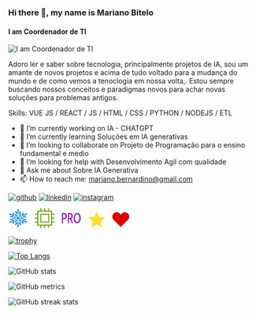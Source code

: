 ### Hi there 👋, my name is Mariano Bitelo
#### I am Coordenador de TI
![I am Coordenador de TI](https://i.ibb.co/G3V9SpC/untitled.png)

Adoro ler e saber sobre tecnologia, principalmente projetos de IA, sou um amante de novos projetos e acima de tudo voltado para a mudança do mundo e de como vemos a tenoclogia em nossa volta,. Estou sempre buscando nossos conceitos e paradigmas novos para achar novas soluções para problemas antigos. 

Skills: VUE JS / REACT / JS / HTML / CSS / PYTHON / NODEJS / ETL

- 🔭 I’m currently working on IA - CHATGPT 
- 🌱 I’m currently learning Soluções em IA generativas 
- 👯 I’m looking to collaborate on Projeto de Programação para o ensino fundamental e medio 
- 🤔 I’m looking for help with Desenvolvimento Agil com qualidade 
- 💬 Ask me about Sobre IA Generativa 
- 📫 How to reach me: mariano.bernardino@gmail.com 


[<img src='https://cdn.jsdelivr.net/npm/simple-icons@3.0.1/icons/github.svg' alt='github' height='40'>](https://github.com/mariano07)  [<img src='https://cdn.jsdelivr.net/npm/simple-icons@3.0.1/icons/linkedin.svg' alt='linkedin' height='40'>](https://www.linkedin.com/in/https://www.linkedin.com/in/mariano-bitelo//)  [<img src='https://cdn.jsdelivr.net/npm/simple-icons@3.0.1/icons/instagram.svg' alt='instagram' height='40'>](https://www.instagram.com/https://www.instagram.com/mariano.bitelo//)  

<a href='https://archiveprogram.github.com/'><img src='https://raw.githubusercontent.com/acervenky/animated-github-badges/master/assets/acbadge.gif' width='40' height='40'></a> <a href='https://docs.github.com/en/developers'><img src='https://raw.githubusercontent.com/acervenky/animated-github-badges/master/assets/devbadge.gif' width='40' height='40'></a> <a href='https://github.com/pricing'><img src='https://raw.githubusercontent.com/acervenky/animated-github-badges/master/assets/pro.gif' width='40' height='40'></a> <a href='https://stars.github.com/'><img src='https://raw.githubusercontent.com/acervenky/animated-github-badges/master/assets/starbadge.gif' width='35' height='35'></a> <a href='https://docs.github.com/en/github/supporting-the-open-source-community-with-github-sponsors'><img src='https://raw.githubusercontent.com/acervenky/animated-github-badges/master/assets/sponsorbadge.gif' width='35' height='35'></a> 

[![trophy](https://github-profile-trophy.vercel.app/?username=mariano07)](https://github.com/ryo-ma/github-profile-trophy)

[![Top Langs](https://github-readme-stats.vercel.app/api/top-langs/?username=mariano07)](https://github.com/anuraghazra/github-readme-stats)

![GitHub stats](https://github-readme-stats.vercel.app/api?username=mariano07&show_icons=true&count_private=true)  

![GitHub metrics](https://metrics.lecoq.io/mariano07)  

![GitHub streak stats](https://streak-stats.demolab.com/?user=mariano07)  


